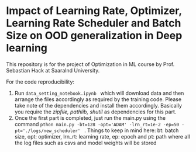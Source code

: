 # Impact of Learning Rate, Optimizer, Learning Rate Scheduler and Batch Size on OOD generalization in Deep learning

This repository is for the project of Optimization in ML course by Prof. Sebastian Hack at Saaralnd University.

For the code reproducibility:
1. Run ```data_setting_notebook.ipynb ``` which will download data and then arrange the files accordingly as required by the training code. Please take note of the dependencies and install them accordingly. Basically you require the *zipfile, pathlib, shutil* as dependencies for this part.
2. Once the first part is completed, just run the main.py using the command ```pthon main.py -bt=128 -opt='ADAM' -lrn_rt=1e-2 -ep=50 -pt='./logs/new_scheduler' ``` . Things to keep in mind here: bt: batch size, opt: optimizer, lrn_rt: learning rate, ep: epoch and pt: path where all the log files such as csvs and model weights will be stored
